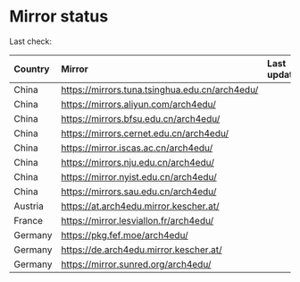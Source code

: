 <script src="./time.js"></script>
# Mirror status
Last check: <script type="text/javascript">localize(1719605995.4539015);</script>

|Country|Mirror|Last update|
|:------|:-----|:----------|
|China|https://mirrors.tuna.tsinghua.edu.cn/arch4edu/|<script type="text/javascript">localize(1719556557);</script>|
|China|https://mirrors.aliyun.com/arch4edu/|<script type="text/javascript">localize(1719556557);</script>|
|China|https://mirrors.bfsu.edu.cn/arch4edu/|<script type="text/javascript">localize(1719556557);</script>|
|China|https://mirrors.cernet.edu.cn/arch4edu/|<script type="text/javascript">localize(1719556557);</script>|
|China|https://mirror.iscas.ac.cn/arch4edu/|<script type="text/javascript">localize(1719556557);</script>|
|China|https://mirrors.nju.edu.cn/arch4edu/|<script type="text/javascript">localize(1719513180);</script>|
|China|https://mirror.nyist.edu.cn/arch4edu/|<script type="text/javascript">localize(1719556557);</script>|
|China|https://mirrors.sau.edu.cn/arch4edu/|<script type="text/javascript">localize(1719556557);</script>|
|Austria|https://at.arch4edu.mirror.kescher.at/|<script type="text/javascript">localize(1719556557);</script>|
|France|https://mirror.lesviallon.fr/arch4edu/|<script type="text/javascript">localize(1719556557);</script>|
|Germany|https://pkg.fef.moe/arch4edu/|<script type="text/javascript">localize(1719556557);</script>|
|Germany|https://de.arch4edu.mirror.kescher.at/|<script type="text/javascript">localize(1719556557);</script>|
|Germany|https://mirror.sunred.org/arch4edu/|<script type="text/javascript">localize(1719556557);</script>|

<script src="./tablefilter/tablefilter.js"></script>
<script src="./table.js"></script>